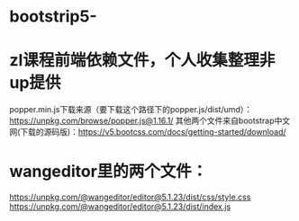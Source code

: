 # bootstrip5-
# zl课程前端依赖文件，个人收集整理非up提供 
popper.min.js下载来源（要下载这个路径下的popper.js/dist/umd）：https://unpkg.com/browse/popper.js@1.16.1/ 
其他两个文件来自bootstrap中文网(下载的源码版)：https://v5.bootcss.com/docs/getting-started/download/ 
# wangeditor里的两个文件：
https://unpkg.com/@wangeditor/editor@5.1.23/dist/css/style.css
https://unpkg.com/@wangeditor/editor@5.1.23/dist/index.js
